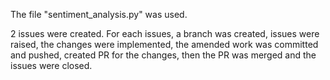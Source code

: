 The file "sentiment_analysis.py" was used.

2 issues were created. For each issues, a branch was created, issues were raised, the changes were implemented, the amended work was committed and pushed, created PR for the changes, then the PR was merged and the issues were closed.
